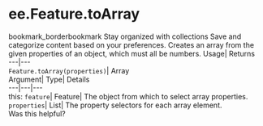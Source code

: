  
#  ee.Feature.toArray 
bookmark_borderbookmark Stay organized with collections  Save and categorize content based on your preferences.
Creates an array from the given properties of an object, which must all be numbers. 
Usage| Returns  
---|---  
`Feature.toArray(properties)`| Array  
Argument| Type| Details  
---|---|---  
this: `feature`| Feature| The object from which to select array properties.  
`properties`| List| The property selectors for each array element.  
Was this helpful?
